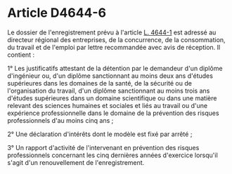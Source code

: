 # Article D4644-6

 

Le dossier de l'enregistrement prévu à l'article [L. 4644-1][1] est adressé au directeur régional des entreprises, de la concurrence, de la consommation, du travail et de l'emploi par lettre recommandée avec avis de réception. Il contient : 

1° Les justificatifs attestant de la détention par le demandeur d'un diplôme d'ingénieur ou, d'un diplôme sanctionnant au moins deux ans d'études supérieures dans les domaines de la santé, de la sécurité ou de l'organisation du travail, d'un diplôme sanctionnant au moins trois ans d'études supérieures dans un domaine scientifique ou dans une matière relevant des sciences humaines et sociales et liés au travail ou d'une expérience professionnelle dans le domaine de la prévention des risques professionnels d'au moins cinq ans ; 

2° Une déclaration d'intérêts dont le modèle est fixé par arrêté ; 

3° Un rapport d'activité de l'intervenant en prévention des risques professionnels concernant les cinq dernières années d'exercice lorsqu'il s'agit d'un renouvellement de l'enregistrement.

 [1]: /affichCodeArticle.do?cidTexte=LEGITEXT000006072050&idArticle=LEGIARTI000024391549&dateTexte=&categorieLien=cid
